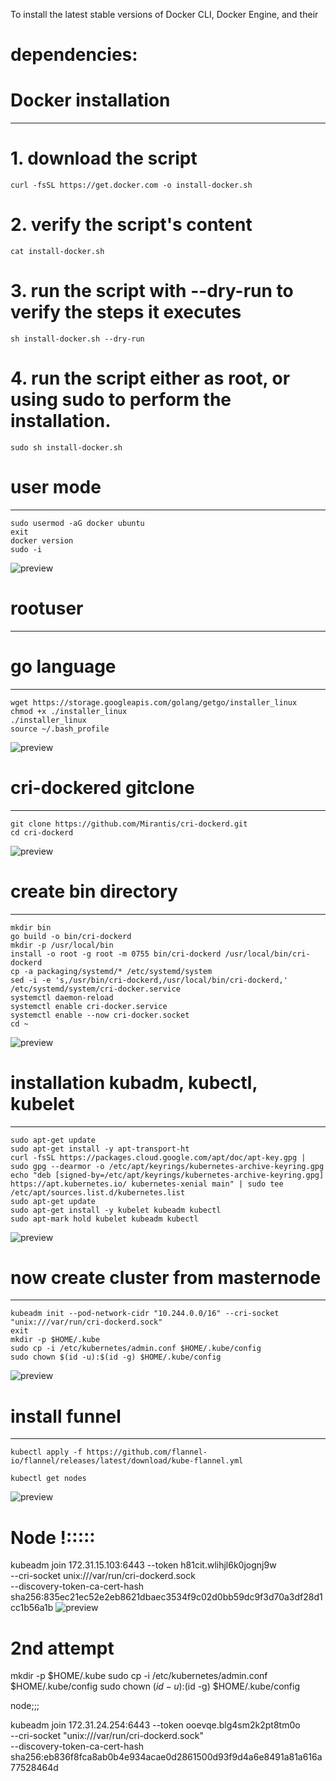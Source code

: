  To install the latest stable versions of Docker CLI, Docker Engine, and their

# dependencies:
# Docker installation
---------------------
# 1. download the script

  `curl -fsSL https://get.docker.com -o install-docker.sh`

# 2. verify the script's content

  `cat install-docker.sh`

# 3. run the script with --dry-run to verify the steps it executes
  `sh install-docker.sh --dry-run`

# 4. run the script either as root, or using sudo to perform the installation.
  `sudo sh install-docker.sh`

# user mode
-----------

  ```
  sudo usermod -aG docker ubuntu
  exit
  docker version
  sudo -i
  ```
  ![preview](images\k8s1.PNG)
  
# rootuser
----------
# go language
-------------
  
   ```
   wget https://storage.googleapis.com/golang/getgo/installer_linux
   chmod +x ./installer_linux
   ./installer_linux
   source ~/.bash_profile
   ```
   ![preview](/images/k8s2.png)
  
# cri-dockered  gitclone
------------------------

 ```
 git clone https://github.com/Mirantis/cri-dockerd.git
 cd cri-dockerd
 ```
 ![preview](/images/k8s3.PNG)

# create bin directory
----------------------
 
  ```
  mkdir bin
  go build -o bin/cri-dockerd
  mkdir -p /usr/local/bin
  install -o root -g root -m 0755 bin/cri-dockerd /usr/local/bin/cri-dockerd
  cp -a packaging/systemd/* /etc/systemd/system
  sed -i -e 's,/usr/bin/cri-dockerd,/usr/local/bin/cri-dockerd,' /etc/systemd/system/cri-docker.service
  systemctl daemon-reload
  systemctl enable cri-docker.service
  systemctl enable --now cri-docker.socket
  cd ~
  ```
  ![preview](/images/k8s4.PNG)


# installation kubadm, kubectl, kubelet 
-------------------------------------
 
 ```
 sudo apt-get update
 sudo apt-get install -y apt-transport-ht
 curl -fsSL https://packages.cloud.google.com/apt/doc/apt-key.gpg | sudo gpg --dearmor -o /etc/apt/keyrings/kubernetes-archive-keyring.gpg
 echo "deb [signed-by=/etc/apt/keyrings/kubernetes-archive-keyring.gpg] https://apt.kubernetes.io/ kubernetes-xenial main" | sudo tee /etc/apt/sources.list.d/kubernetes.list
 sudo apt-get update
 sudo apt-get install -y kubelet kubeadm kubectl
 sudo apt-mark hold kubelet kubeadm kubectl
 ```
 ![preview](/images/k8s5.PNG)

# now create cluster from masternode
----------------------------------
  ``` 
  kubeadm init --pod-network-cidr "10.244.0.0/16" --cri-socket "unix:///var/run/cri-dockerd.sock"
  exit
  mkdir -p $HOME/.kube
  sudo cp -i /etc/kubernetes/admin.conf $HOME/.kube/config
  sudo chown $(id -u):$(id -g) $HOME/.kube/config
  ```
  ![preview](/images/k8s6.PNG)


# install funnel
----------------
  
  ```
  kubectl apply -f https://github.com/flannel-io/flannel/releases/latest/download/kube-flannel.yml

  kubectl get nodes
  ```
  ![preview](/images/k8s7.PNG)

# Node !:::::

kubeadm join 172.31.15.103:6443 --token h81cit.wlihjl6k0jognj9w \
        --cri-socket unix:///var/run/cri-dockerd.sock \
        --discovery-token-ca-cert-hash sha256:835ec21ec52e2eb8621dbaec3534f9c02d0bb59dc9f3d70a3df28d1cc1b56a1b
   ![preview](/images/k8s9.PNG)




# 2nd attempt

 mkdir -p $HOME/.kube
  sudo cp -i /etc/kubernetes/admin.conf $HOME/.kube/config
  sudo chown $(id -u):$(id -g) $HOME/.kube/config

  node;;;

  kubeadm join 172.31.24.254:6443 --token ooevqe.blg4sm2k2pt8tm0o \
   --cri-socket "unix:///var/run/cri-dockerd.sock" \
        --discovery-token-ca-cert-hash sha256:eb836f8fca8ab0b4e934acae0d2861500d93f9d4a6e8491a81a616a77528464d